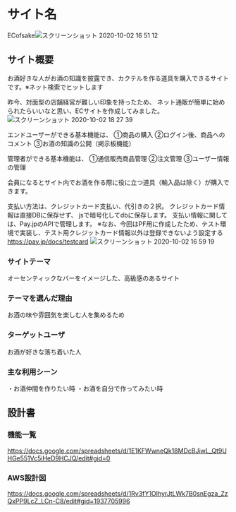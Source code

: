 # サイト名
ECofsake![スクリーンショット 2020-10-02 16 51 12](https://user-images.githubusercontent.com/65529573/94900434-f3cd6e00-04cf-11eb-806d-d34c365311f7.jpg)

## サイト概要
お酒好きな人がお酒の知識を披露でき、カクテルを作る道具を購入できるサイトです。※ネット検索でヒットします

昨今、対面型の店舗経営が難しい印象を持ったため、
ネット通販が簡単に始められたらいいなと思い、ECサイトを作成してみました。
<img height="４00" alt="スクリーンショット 2020-10-02 18 27 39" src="https://user-images.githubusercontent.com/65529573/94908674-07330600-04dd-11eb-93b5-a271f2b89f64.png">

エンドユーザーができる基本機能は、
①商品の購入
②ログイン後、商品へのコメント
③お酒の知識の公開（掲示板機能）

管理者ができる基本機能は、
①通信販売商品管理
②注文管理
③ユーザー情報の管理

会員になるとサイト内でお酒を作る際に役に立つ道具（輸入品は除く）が購入できます。

支払い方法は、クレジットカード支払い、代引きの２択。
クレジットカード情報は直接DBに保存せず、
jsで暗号化してdbに保存します。
支払い情報に関しては、Pay.jpのAPIで管理します。
※なお、今回はPF用に作成したため、テスト環境で実装し、テスト用クレジットカード情報以外は登録できないよう設定する
https://pay.jp/docs/testcard
![スクリーンショット 2020-10-02 16 59 19](https://user-images.githubusercontent.com/65529573/94900850-b1586100-04d0-11eb-8008-b86b49eea785.jpg)

### サイトテーマ
オーセンティックなバーをイメージした、高級感のあるサイト

### テーマを選んだ理由
お酒の味や雰囲気を楽しむ人を集めるため

### ターゲットユーザ
お酒が好きな落ち着いた人

### 主な利用シーン
・お酒仲間を作りたい時
・お酒を自分で作ってみたい時

## 設計書
### 機能一覧
<https://docs.google.com/spreadsheets/d/1E1KFWwneQk18MDcBJiwL_Qt9UHGe551Vc5iHeD9HCJQ/edit#gid=0>
### AWS設計図
https://docs.google.com/spreadsheets/d/1Rv3fY1OIhyrJtLWk7B0snEgza_ZzQxPP9LcZ_LCn-C8/edit#gid=1937705996
